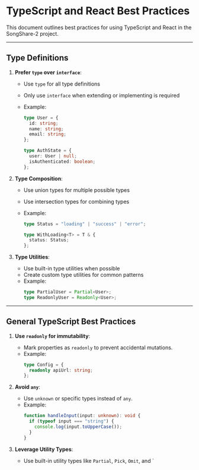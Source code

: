 # TypeScript and React Best Practices

This document outlines best practices for using TypeScript and React in the SongShare-2 project.

---

## Type Definitions

1. **Prefer `type` over `interface`**:

   - Use `type` for all type definitions
   - Only use `interface` when extending or implementing is required
   - Example:

     ```typescript
     type User = {
       id: string;
       name: string;
       email: string;
     };

     type AuthState = {
       user: User | null;
       isAuthenticated: boolean;
     };
     ```

2. **Type Composition**:

   - Use union types for multiple possible types
   - Use intersection types for combining types
   - Example:

     ```typescript
     type Status = "loading" | "success" | "error";

     type WithLoading<T> = T & {
       status: Status;
     };
     ```

3. **Type Utilities**:
   - Use built-in type utilities when possible
   - Create custom type utilities for common patterns
   - Example:
     ```typescript
     type PartialUser = Partial<User>;
     type ReadonlyUser = Readonly<User>;
     ```

---

## General TypeScript Best Practices

1. **Use `readonly` for immutability**:

   - Mark properties as `readonly` to prevent accidental mutations.
   - Example:
     ```typescript
     type Config = {
       readonly apiUrl: string;
     };
     ```

2. **Avoid `any`**:

   - Use `unknown` or specific types instead of `any`.
   - Example:
     ```typescript
     function handleInput(input: unknown): void {
       if (typeof input === "string") {
         console.log(input.toUpperCase());
       }
     }
     ```

3. **Leverage Utility Types**:
   - Use built-in utility types like `Partial`, `Pick`, `Omit`, and `
